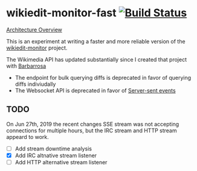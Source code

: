 # wikiedit-monitor-fast [![Build Status](https://travis-ci.com/leebradley/wikiedit-monitor-fast.svg?branch=master)](https://travis-ci.com/leebradley/wikiedit-monitor-fast)

[Architecture Overview](https://docs.google.com/drawings/d/1ynpj5vsn2iUQ8kZqIbga4cWliVFU075aiM4W1c6hc-4/edit?usp=sharing)

This is an experiment at writing a faster and more reliable version of the [wikiedit-monitor](https://github.com/leebradley/wikiedit-monitor) project.

The Wikimedia API has updated substantially since I created that project with [Barbarrosa](https://github.com/Barbarrosa)

- The endpoint for bulk querying diffs is deprecated in favor of querying diffs indiviudally
- The Websocket API is deprecated in favor of [Server-sent events](https://en.wikipedia.org/wiki/Server-sent_events)

## TODO

On Jun 27th, 2019 the recent changes SSE stream was not accepting connections for multiple hours, but the IRC stream and HTTP stream appeard to work.

- [ ] Add stream downtime analysis
- [x] Add IRC altnative stream listener
- [ ] Add HTTP alternative stream listener
